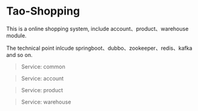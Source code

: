 # Tao-Shopping

This is a online shopping system, include account、product、warehouse module.

The technical point inlcude springboot、dubbo、zookeeper、redis、kafka and so on.

>Service: common

>Service: account

>Service: product

>Service: warehouse